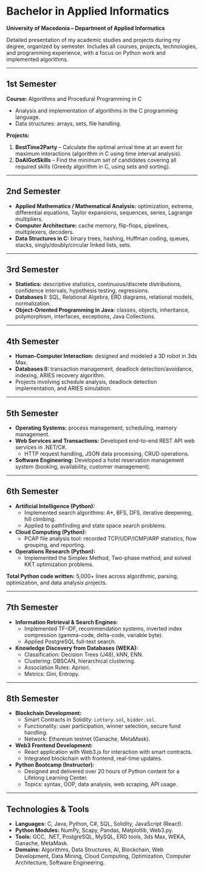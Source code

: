 # Bachelor in Applied Informatics
**University of Macedonia – Department of Applied Informatics**

Detailed presentation of my academic studies and projects during my degree, organized by semester. Includes all courses, projects, technologies, and programming experience, with a focus on Python work and implemented algorithms.

---

## 1st Semester
**Course:** Algorithms and Procedural Programming in C  
- Analysis and implementation of algorithms in the C programming language.  
- Data structures: arrays, sets, file handling.  

**Projects:**  
1. **BestTime2Party** – Calculate the optimal arrival time at an event for maximum interactions (algorithm in C using time interval analysis).  
2. **DoAIGotSkills** – Find the minimum set of candidates covering all required skills (Greedy algorithm in C, using sets and sorting).  

---

## 2nd Semester
- **Applied Mathematics / Mathematical Analysis:** optimization, extrema, differential equations, Taylor expansions, sequences, series, Lagrange multipliers.  
- **Computer Architecture:** cache memory, flip-flops, pipelines, multiplexers, decoders.  
- **Data Structures in C:** binary trees, hashing, Huffman coding, queues, stacks, singly/doubly/circular linked lists, sets.

---

## 3rd Semester
- **Statistics:** descriptive statistics, continuous/discrete distributions, confidence intervals, hypothesis testing, regressions.  
- **Databases I:** SQL, Relational Algebra, ERD diagrams, relational models, normalization.  
- **Object-Oriented Programming in Java:** classes, objects, inheritance, polymorphism, interfaces, exceptions, Java Collections.

---

## 4th Semester
- **Human-Computer Interaction:** designed and modeled a 3D robot in 3ds Max.  
- **Databases II:** transaction management, deadlock detection/avoidance, indexing, ARIES recovery algorithm.  
- Projects involving schedule analysis, deadlock detection implementation, and ARIES simulation.

---

## 5th Semester
- **Operating Systems:** process management, scheduling, memory management.  
- **Web Services and Transactions:** Developed end-to-end REST API web services in .NET/C#.  
  - HTTP request handling, JSON data processing, CRUD operations.  
- **Software Engineering:** Developed a hotel reservation management system (booking, availability, customer management).

---

## 6th Semester
- **Artificial Intelligence (Python):**  
  - Implemented search algorithms: A*, BFS, DFS, iterative deepening, hill climbing.  
  - Applied to pathfinding and state space search problems.  
- **Cloud Computing (Python):**  
  - PCAP file analysis tool: recorded TCP/UDP/ICMP/ARP statistics, flow grouping, and reporting.  
- **Operations Research (Python):**  
  - Implemented the Simplex Method, Two-phase method, and solved KKT optimization problems.  

**Total Python code written:** 5,000+ lines across algorithmic, parsing, optimization, and data analysis projects.

---

## 7th Semester
- **Information Retrieval & Search Engines:**  
  - Implemented TF-IDF, recommendation systems, inverted index compression (gamma-code, delta-code, variable byte).  
  - Applied PostgreSQL full-text search.  
- **Knowledge Discovery from Databases (WEKA):**  
  - Classification: Decision Trees (J48), kNN, ENN.  
  - Clustering: DBSCAN, hierarchical clustering.  
  - Association Rules: Apriori.  
  - Metrics: Gini, Entropy.

---

## 8th Semester
- **Blockchain Development:**  
  - Smart Contracts in Solidity: `Lottery.sol`, `bidder.sol`.  
  - Functionality: user participation, winner selection, secure fund handling.  
  - Network: Ethereum testnet (Ganache, MetaMask).  
- **Web3 Frontend Development:**  
  - React application with Web3.js for interaction with smart contracts.  
  - Integrated blockchain with frontend, real-time updates.  
- **Python Bootcamp (Instructor):**  
  - Designed and delivered over 20 hours of Python content for a Lifelong Learning Center.  
  - Topics: syntax, OOP, data analysis, web scraping, API usage.

---

## Technologies & Tools
- **Languages:** C, Java, Python, C#, SQL, Solidity, JavaScript (React).  
- **Python Modules:** NumPy, Scapy, Pandas, Matplotlib, Web3.py.  
- **Tools:** GCC, .NET, PostgreSQL, MySQL, ERD tools, 3ds Max, WEKA, Ganache, MetaMask.  
- **Domains:** Algorithms, Data Structures, AI, Blockchain, Web Development, Data Mining, Cloud Computing, Optimization, Computer Architecture, Software Engineering.
